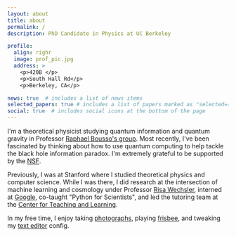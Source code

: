```yaml
---
layout: about
title: about
permalink: /
description: PhD Candidate in Physics at UC Berkeley

profile:
  align: righr
  image: prof_pic.jpg
  address: >
    <p>420B </p>
    <p>South Hall Rd</p>
    <p>Berkeley, CA</p>

news: true  # includes a list of news items
selected_papers: true # includes a list of papers marked as "selected={true}"
social: true  # includes social icons at the bottom of the page
---
```



I'm a theoretical physicist studying quantum information and quantum gravity in Professor [Raphael Bousso's group][lightsheet]. 
Most recently, I've been fascinated by thinking about how to use quantum computing to help tackle the black hole information paradox. 
I'm extremely grateful to be supported by the [NSF][grfp].

Previously, I was at Stanford where I studied theoretical physics and computer science. While I was there, I did research at the intersection of machine learning and cosmology under Professor [Risa Wechsler][risa], interned at [Google][google], co-taught "Python for Scientists", and led the tutoring team at the [Center for Teaching and Learning][ctl].


In my free time, I enjoy taking [photographs][portfolio], playing [frisbee][ugmo], and tweaking my [text editor][doom] config.

[lightsheet]: https://lightsheet.berkeley.edu
[bctp]: https://bctp.berkeley.edu/
[risa]: http://risa.stanford.edu/
[google]: https://www.google.com/
[ctl]: https://vptl.stanford.edu/
[portfolio]: https://vipasu.myportfolio.com

[ugmo]: https://www.facebook.com/CalMensUltimate/
[doom]: https://github.com/hlissner/doom-emacs
[grfp]: https://www.nsfgrfp.org

